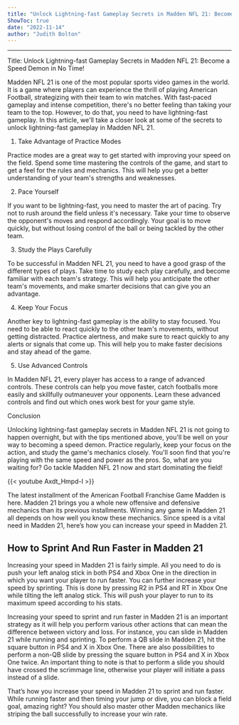 ```yaml
---
title: "Unlock Lightning-fast Gameplay Secrets in Madden NFL 21: Become a Speed Demon in No Time!"
ShowToc: true 
date: "2022-11-14"
author: "Judith Bolton"
---
```

*****
Title: Unlock Lightning-fast Gameplay Secrets in Madden NFL 21: Become a Speed Demon in No Time!

Madden NFL 21 is one of the most popular sports video games in the world. It is a game where players can experience the thrill of playing American Football, strategizing with their team to win matches. With fast-paced gameplay and intense competition, there's no better feeling than taking your team to the top. However, to do that, you need to have lightning-fast gameplay. In this article, we'll take a closer look at some of the secrets to unlock lightning-fast gameplay in Madden NFL 21.

1. Take Advantage of Practice Modes

Practice modes are a great way to get started with improving your speed on the field. Spend some time mastering the controls of the game, and start to get a feel for the rules and mechanics. This will help you get a better understanding of your team's strengths and weaknesses.

2. Pace Yourself

If you want to be lightning-fast, you need to master the art of pacing. Try not to rush around the field unless it's necessary. Take your time to observe the opponent's moves and respond accordingly. Your goal is to move quickly, but without losing control of the ball or being tackled by the other team.

3. Study the Plays Carefully

To be successful in Madden NFL 21, you need to have a good grasp of the different types of plays. Take time to study each play carefully, and become familiar with each team's strategy. This will help you anticipate the other team's movements, and make smarter decisions that can give you an advantage.

4. Keep Your Focus

Another key to lightning-fast gameplay is the ability to stay focused. You need to be able to react quickly to the other team's movements, without getting distracted. Practice alertness, and make sure to react quickly to any alerts or signals that come up. This will help you to make faster decisions and stay ahead of the game.

5. Use Advanced Controls

In Madden NFL 21, every player has access to a range of advanced controls. These controls can help you move faster, catch footballs more easily and skillfully outmaneuver your opponents. Learn these advanced controls and find out which ones work best for your game style.

Conclusion

Unlocking lightning-fast gameplay secrets in Madden NFL 21 is not going to happen overnight, but with the tips mentioned above, you'll be well on your way to becoming a speed demon. Practice regularly, keep your focus on the action, and study the game's mechanics closely. You'll soon find that you're playing with the same speed and power as the pros. So, what are you waiting for? Go tackle Madden NFL 21 now and start dominating the field!

{{< youtube Axdt_Hmpd-I >}} 



The latest installment of the American Football Franchise Game Madden is here. Madden 21 brings you a whole new offensive and defensive mechanics than its previous installments. Winning any game in Madden 21 all depends on how well you know these mechanics. Since speed is a vital need in Madden 21, here’s how you can increase your speed in Madden 21.
 
## How to Sprint And Run Faster in Madden 21
 
Increasing your speed in Madden 21 is fairly simple. All you need to do is push your left analog stick in both PS4 and Xbox One in the direction in which you want your player to run faster. You can further increase your speed by sprinting. This is done by pressing R2 in PS4 and RT in Xbox One while tilting the left analog stick. This will push your player to run to its maximum speed according to his stats.
 
Increasing your speed to sprint and run faster in Madden 21 is an important strategy as it will help you perform various other actions that can mean the difference between victory and loss. For instance, you can slide in Madden 21 while running and sprinting. To perform a QB slide in Madden 21, hit the square button in PS4 and X in Xbox One. There are also possibilities to perform a non-QB slide by pressing the square button in PS4 and X in Xbox One twice. An important thing to note is that to perform a slide you should have crossed the scrimmage line, otherwise your player will initiate a pass instead of a slide.
 
That’s how you increase your speed in Madden 21 to sprint and run faster. While running faster and then timing your jump or dive, you can block a field goal, amazing right? You should also master other Madden mechanics like striping the ball successfully to increase your win rate.




